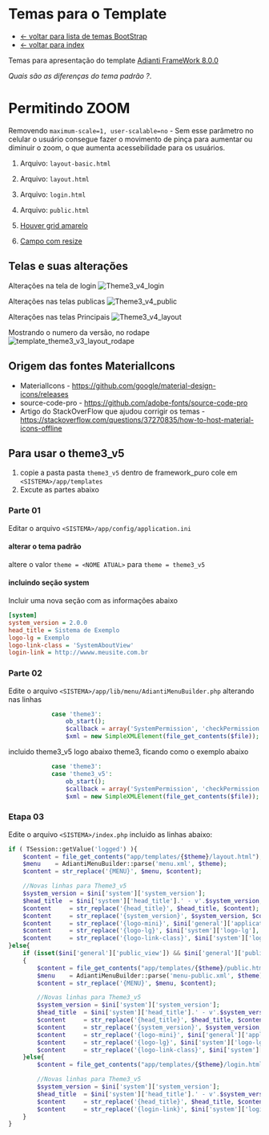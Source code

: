 # Temas para o Template
* [<- voltar para lista de temas BootStrap](../template.md)
* [<- voltar para index](../../README.md)


Temas para apresentação do template [Adianti FrameWork 8.0.0](https://adiantiframework.com.br/)

*Quais são as diferenças do tema padrão ?*.

# Permitindo ZOOM
Removendo `maximum-scale=1, user-scalable=no` - Sem esse parâmetro no celular o usuário consegue fazer o movimento de pinça para aumentar ou diminuir o zoom, o que aumenta acessebilidade para os usuários.
1. Arquivo: `layout-basic.html`
1. Arquivo: `layout.html`
1. Arquivo: `login.html`
1. Arquivo: `public.html`

1. [Houver grid amarelo](https://github.com/bjverde/adianti-theme/issues/23)
1. [Campo com resize](https://github.com/bjverde/adianti-theme/issues/22)


## Telas e suas alterações
Alterações na tela de login
![Theme3_v4_login](../img/template_theme3_v3_login.png)

Alterações nas telas publicas
![Theme3_v4_public](../img/template_theme3_v3_public.png)

Alterações nas telas Principais
![Theme3_v4_layout](../img/template_theme3_v3_layout.png)

Mostrando o numero da versão, no rodape
![template_theme3_v3_layout_rodape](../img/template_theme3_v3_layout_rodape.png)



## Origem das fontes MaterialIcons
* MaterialIcons - https://github.com/google/material-design-icons/releases
* source-code-pro - https://github.com/adobe-fonts/source-code-pro
* Artigo do StackOverFlow que ajudou corrigir os temas - https://stackoverflow.com/questions/37270835/how-to-host-material-icons-offline


## Para usar o theme3_v5
1. copie a pasta pasta `theme3_v5` dentro de framework_puro cole em `<SISTEMA>/app/templates`
1. Excute as partes abaixo

### Parte 01 
Editar o arquivo `<SISTEMA>/app/config/application.ini`

#### alterar o tema padrão
altere o valor `theme = <NOME ATUAL>` para `theme = theme3_v5`

#### incluindo seção system 
Incluir uma nova seção com as informações abaixo

```ini
[system]
system_version = 2.0.0
head_title = Sistema de Exemplo
logo-lg = Exemplo
logo-link-class = 'SystemAboutView'
login-link = http://wwww.meusite.com.br
```

### Parte 02
Edite o arquivo `<SISTEMA>/app/lib/menu/AdiantiMenuBuilder.php` alterando nas linhas
```php
            case 'theme3':
                ob_start();
                $callback = array('SystemPermission', 'checkPermission');
                $xml = new SimpleXMLElement(file_get_contents($file));
```

incluido theme3_v5 logo abaixo theme3, ficando como o exemplo abaixo
```php
            case 'theme3':
            case 'theme3_v5':
                ob_start();
                $callback = array('SystemPermission', 'checkPermission');
                $xml = new SimpleXMLElement(file_get_contents($file));
```

### Etapa 03
Edite o arquivo `<SISTEMA>/index.php` incluido as linhas abaixo:
```php
if ( TSession::getValue('logged') ){
    $content = file_get_contents("app/templates/{$theme}/layout.html");
    $menu    = AdiantiMenuBuilder::parse('menu.xml', $theme);
    $content = str_replace('{MENU}', $menu, $content);

    //Novas linhas para Theme3_v5
    $system_version = $ini['system']['system_version'];
    $head_title  = $ini['system']['head_title'].' - v'.$system_version;
    $content     = str_replace('{head_title}', $head_title, $content);
    $content     = str_replace('{system_version}', $system_version, $content);
    $content     = str_replace('{logo-mini}', $ini['general']['application'], $content);
    $content     = str_replace('{logo-lg}', $ini['system']['logo-lg'], $content);
    $content     = str_replace('{logo-link-class}', $ini['system']['logo-link-class'], $content);
}else{
    if (isset($ini['general']['public_view']) && $ini['general']['public_view'] == '1')
    {
        $content = file_get_contents("app/templates/{$theme}/public.html");
        $menu    = AdiantiMenuBuilder::parse('menu-public.xml', $theme);
        $content = str_replace('{MENU}', $menu, $content);

        //Novas linhas para Theme3_v5
        $system_version = $ini['system']['system_version'];
        $head_title  = $ini['system']['head_title'].' - v'.$system_version;
        $content     = str_replace('{head_title}', $head_title, $content);
        $content     = str_replace('{system_version}', $system_version, $content);
        $content     = str_replace('{logo-mini}', $ini['general']['application'], $content);
        $content     = str_replace('{logo-lg}', $ini['system']['logo-lg'], $content);
        $content     = str_replace('{logo-link-class}', $ini['system']['logo-link-class'], $content);
    }else{
        $content = file_get_contents("app/templates/{$theme}/login.html");

        //Novas linhas para Theme3_v5
        $system_version = $ini['system']['system_version'];
        $head_title  = $ini['system']['head_title'].' - v'.$system_version;
        $content     = str_replace('{head_title}', $head_title, $content);
        $content     = str_replace('{login-link}', $ini['system']['login-link'], $content);
    }
}
```
